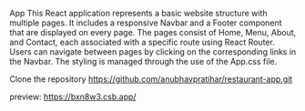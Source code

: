 App
This React application represents a basic website structure with multiple pages. It includes a responsive Navbar and a Footer component that are displayed on every page. The pages consist of Home, Menu, About, and Contact, each associated with a specific route using React Router. Users can navigate between pages by clicking on the corresponding links in the Navbar. The styling is managed through the use of the App.css file.

Clone the repository <https://github.com/anubhavpratihar/restaurant-app.git>

preview: <https://bxn8w3.csb.app/>
